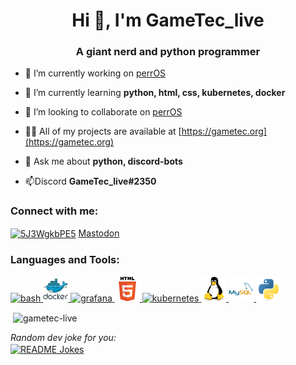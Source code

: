 <h1 align="center">Hi 👋, I'm GameTec_live</h1>
<h3 align="center">A giant nerd and python programmer</h3>

- 🔭 I’m currently working on [perrOS](https://github.com/webshort/perros)

- 🌱 I’m currently learning **python, html, css, kubernetes, docker**

- 👯 I’m looking to collaborate on [perrOS](https://cloudcorp.uk)

- 👨‍💻 All of my projects are available at [https://gametec.org](https://gametec.org)

- 💬 Ask me about **python, discord-bots**

- 📫Discord **GameTec_live#2350**

<h3 align="left">Connect with me:</h3>
<p align="left">
<a href="https://discord.gg/5J3WgkbPE5" target="blank"><img align="center" src="https://raw.githubusercontent.com/rahuldkjain/github-profile-readme-generator/master/src/images/icons/Social/discord.svg" alt="5J3WgkbPE5" height="30" width="40" /></a>
<a rel="me" href="https://mastodon.online/@gametec_live">Mastodon</a>
</p>

<h3 align="left">Languages and Tools:</h3>
<p align="left"> <a href="https://www.gnu.org/software/bash/" target="_blank"> <img src="https://www.vectorlogo.zone/logos/gnu_bash/gnu_bash-icon.svg" alt="bash" width="40" height="40"/> </a> <a href="https://www.docker.com/" target="_blank"> <img src="https://raw.githubusercontent.com/devicons/devicon/master/icons/docker/docker-original-wordmark.svg" alt="docker" width="40" height="40"/> </a> <a href="https://grafana.com" target="_blank"> <img src="https://www.vectorlogo.zone/logos/grafana/grafana-icon.svg" alt="grafana" width="40" height="40"/> </a> <a href="https://www.w3.org/html/" target="_blank"> <img src="https://raw.githubusercontent.com/devicons/devicon/master/icons/html5/html5-original-wordmark.svg" alt="html5" width="40" height="40"/> </a> <a href="https://kubernetes.io" target="_blank"> <img src="https://www.vectorlogo.zone/logos/kubernetes/kubernetes-icon.svg" alt="kubernetes" width="40" height="40"/> </a> <a href="https://www.linux.org/" target="_blank"> <img src="https://raw.githubusercontent.com/devicons/devicon/master/icons/linux/linux-original.svg" alt="linux" width="40" height="40"/> </a> <a href="https://www.mysql.com/" target="_blank"> <img src="https://raw.githubusercontent.com/devicons/devicon/master/icons/mysql/mysql-original-wordmark.svg" alt="mysql" width="40" height="40"/> </a> <a href="https://www.python.org" target="_blank"> <img src="https://raw.githubusercontent.com/devicons/devicon/master/icons/python/python-original.svg" alt="python" width="40" height="40"/> </a> </p>

<p>&nbsp;<img align="center" src="https://github-readme-stats.vercel.app/api?username=gametec-live&show_icons=true&locale=en" alt="gametec-live" /></p>
<i>Random dev joke for you:</i><br>
<a href="https://readme-jokes.vercel.app"><img align="center" src="https://readme-jokes.vercel.app/api?theme=prussian" alt="README Jokes"></a>
